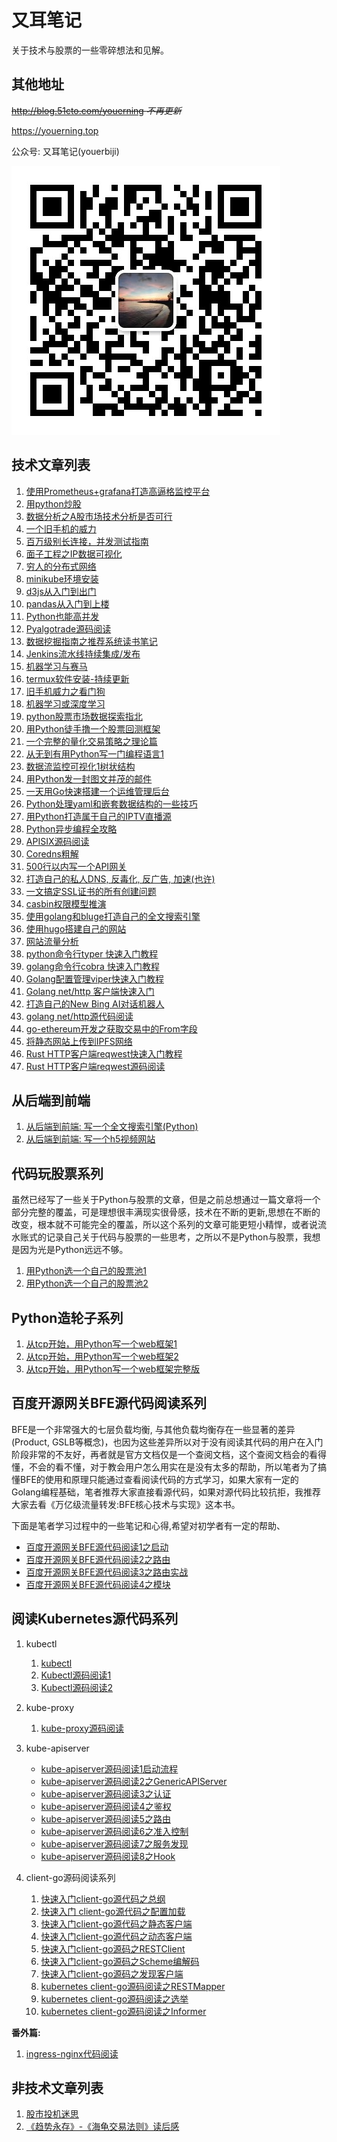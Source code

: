 # 又耳笔记
关于技术与股票的一些零碎想法和见解。



## 其他地址
~~http://blog.51cto.com/youerning  *不再更新*~~

https://youerning.top

公众号: 又耳笔记(youerbiji)

![微信公众号](./img/youerbiji.png)

## 技术文章列表
1. [使用Prometheus+grafana打造高逼格监控平台](https://github.com/youerning/blog/tree/master/prometheus)
2. [用python炒股](https://github.com/youerning/blog/tree/master/python-trade)
3. [数据分析之A股市场技术分析是否可行](https://github.com/youerning/blog/tree/master/stock-analysis)
4. [一个旧手机的威力](https://github.com/youerning/blog/tree/master/old-phone)
5. [百万级别长连接，并发测试指南](https://github.com/youerning/blog/tree/master/locust-test)
6. [面子工程之IP数据可视化](https://github.com/youerning/blog/tree/master/ip-visualize)
7. [穷人的分布式网络](https://github.com/youerning/blog/tree/master/fastvpn)
8. [minikube环境安装](https://github.com/youerning/blog/tree/master/minikube)
9. [d3js从入门到出门](https://github.com/youerning/blog/tree/master/d3js)
10. [pandas从入门到上楼](https://github.com/youerning/blog/tree/master/pandas)
11. [Python也能高并发](https://github.com/youerning/blog/tree/master/asyncio)
12. [Pyalgotrade源码阅读](https://github.com/youerning/blog/tree/master/pyalgotrade-code-read)
13. [数据挖掘指南之推荐系统读书笔记](https://github.com/youerning/blog/tree/master/data-mining_chapter01)
14. [Jenkins流水线持续集成/发布](https://github.com/youerning/blog/tree/master/cicd)
15. [机器学习与赛马](https://github.com/youerning/blog/tree/master/ml_and_horse_race)
16. [termux软件安装-持续更新](https://github.com/youerning/blog/tree/master/termux)
17. [旧手机威力之看门狗](https://github.com/youerning/blog/tree/master/watchdog)
18. [机器学习或深度学习](https://github.com/youerning/blog/tree/master/ai)
19. [python股票市场数据探索指北](https://github.com/youerning/blog/tree/master/stock_data)
20. [用Python徒手撸一个股票回测框架](https://github.com/youerning/blog/tree/master/backtest)
21. [一个完整的量化交易策略之理论篇](https://github.com/youerning/blog/tree/master/quant1)
22. [从无到有用Python写一门编程语言1](https://github.com/youerning/blog/tree/master/new_program)
23. [数据流监控可视化1树状结构](https://github.com/youerning/blog/tree/master/dataflow-vis)
24. [用Python发一封图文并茂的邮件](https://github.com/youerning/blog/tree/master/sendmail)
25. [一天用Go快速搭建一个运维管理后台](https://youerning.top/post/fast-admin/)
26. [Python处理yaml和嵌套数据结构的一些技巧](https://github.com/youerning/blog/tree/master/py_yaml_nested_data)
27. [用Python打造属于自己的IPTV直播源](https://youerning.top/post/iptv/)
28. [Python异步编程全攻略](https://youerning.top/post/python-async/)
29. [APISIX源码阅读](https://youerning.top/post/apisix_code/)
30. [Coredns粗解](https://youerning.top/post/coredns_code/)
31. [500行以内写一个API网关](https://youerning.top/post/apix_code/)
32. [打造自己的私人DNS, 反毒化, 反广告, 加速(也许)](https://youerning.top/post/custom_dns/)
33. [一文搞定SSL证书的所有创建问题](https://youerning.top/post/mkssl/)
34. [casbin权限模型推演](https://youerning.top/post/casbin/)
35. [使用golang和bluge打造自己的全文搜索引擎](https://youerning.top/post/gobluge/)
36. [使用hugo搭建自己的网站](https://youerning.top/post/hugo/hugo1)
37. [网站流量分析](https://youerning.top/post/web-log-analysis)
38. [python命令行typer 快速入门教程](https://youerning.top/post/typer-tutorial)
39. [golang命令行cobra 快速入门教程](https://youerning.top/post/cobra-tutorial)
40. [Golang配置管理viper快速入门教程](https://youerning.top/post/viper-tutorial)
41. [Golang net/http 客户端快速入门](https://youerning.top/post/go-http-client-tutorial/)
42. [打造自己的New Bing AI对话机器人](https://youerning.top/post/newbing/)
43. [golang net/http源代码阅读](https://youerning.top/post/go-http-code-reading/)
44. [go-ethereum开发之获取交易中的From字段](https://youerning.top/post/go-ethereum/post1/)
45. [将静态网站上传到IPFS网络](https://youerning.top/post/ipfs-website/)
46. [Rust HTTP客户端reqwest快速入门教程](https://youerning.top/post/reqwest-tutorial/)
47. [Rust HTTP客户端reqwest源码阅读](https://youerning.top/post/reqwest-code-reading/)

## 从后端到前端
1. [从后端到前端: 写一个全文搜索引擎(Python)](https://github.com/youerning/blog/tree/master/search_engine)
1. [从后端到前端: 写一个h5视频网站](https://github.com/youerning/blog/tree/master/video_site)


## 代码玩股票系列
虽然已经写了一些关于Python与股票的文章，但是之前总想通过一篇文章将一个部分完整的覆盖，可是理想很丰满现实很骨感，技术在不断的更新,思想在不断的改变，根本就不可能完全的覆盖，所以这个系列的文章可能更短小精悍，或者说流水账式的记录自己关于代码与股票的一些思考，之所以不是Python与股票，我想是因为光是Python远远不够。

1. [用Python选一个自己的股票池1](https://github.com/youerning/blog/tree/master/stock_pool/post1.md)
2. [用Python选一个自己的股票池2](https://github.com/youerning/blog/tree/master/stock_pool/post2.md)


## Python造轮子系列
1. [从tcp开始，用Python写一个web框架1](https://github.com/youerning/blog/tree/master/web_framework/post1.md)
2. [从tcp开始，用Python写一个web框架2](https://github.com/youerning/blog/tree/master/web_framework/post2.md)
3. [从tcp开始，用Python写一个web框架完整版](https://github.com/youerning/blog/tree/master/web_framework/post3.md)


## 百度开源网关BFE源代码阅读系列
BFE是一个非常强大的七层负载均衡, 与其他负载均衡存在一些显著的差异(Product, GSLB等概念)，也因为这些差异所以对于没有阅读其代码的用户在入门阶段非常的不友好，再者就是官方文档仅是一个查阅文档，这个查阅文档会的看得懂，不会的看不懂，对于教会用户怎么用实在是没有太多的帮助，所以笔者为了搞懂BFE的使用和原理只能通过查看阅读代码的方式学习，如果大家有一定的Golang编程基础，笔者推荐大家直接看源代码，如果对源代码比较抗拒，我推荐大家去看《万亿级流量转发:BFE核心技术与实现》这本书。

下面是笔者学习过程中的一些笔记和心得,希望对初学者有一定的帮助、

- [百度开源网关BFE源代码阅读1之启动](https://youerning.top/post/bfe/bfe1/)
- [百度开源网关BFE源代码阅读2之路由](https://youerning.top/post/bfe/bfe2/)
- [百度开源网关BFE源代码阅读3之路由实战](https://youerning.top/post/bfe/bfe3/)
- [百度开源网关BFE源代码阅读4之模块](https://youerning.top/post/bfe/bfe4/)


## 阅读Kubernetes源代码系列
1. kubectl
   1. [kubectl](https://youerning.top/post/kubernetes/kubectl1/) 
   2. [Kubectl源码阅读1](https://youerning.top/post/kubernetes/kubectl-new-1/)
   3. [Kubectl源码阅读2](https://youerning.top/post/kubernetes/kubectl-new-2/)

2. kube-proxy
   1. [kube-proxy源码阅读](https://github.com/youerning/blog/blob/master/kubernetes/kube-proxy.md)

3. kube-apiserver
   - [kube-apiserver源码阅读1启动流程](https://youerning.top/post/kubernetes/kube-apiserver1/)
   - [kube-apiserver源码阅读2之GenericAPIServer](https://youerning.top/post/kubernetes/kube-apiserver2/)
   - [kube-apiserver源码阅读3之认证](https://youerning.top/post/kubernetes/kube-apiserver3/)
   - [kube-apiserver源码阅读4之鉴权](https://youerning.top/post/kubernetes/kube-apiserver4/)
   - [kube-apiserver源码阅读5之路由](https://youerning.top/post/kubernetes/kube-apiserver5/)
   - [kube-apiserver源码阅读6之准入控制](https://youerning.top/post/kubernetes/kube-apiserver6/)
   - [kube-apiserver源码阅读7之服务发现](https://youerning.top/post/kubernetes/kube-apiserver7/)
   - [kube-apiserver源码阅读8之Hook](https://youerning.top/post/kubernetes/kube-apiserver8/)

4. client-go源码阅读系列
   1. [快速入门client-go源代码之总纲](https://youerning.top/post/k8s-client-go-code-reading/post1/)
   2. [快速入门 client-go源代码之配置加载](https://youerning.top/post/k8s-client-go-code-reading/post2/)
   3. [快速入门client-go源代码之静态客户端](https://youerning.top/post/k8s-client-go-code-reading/post3/)
   4. [快速入门client-go源代码之动态客户端](https://youerning.top/post/k8s-client-go-code-reading/post4/)
   5. [快速入门client-go源码之RESTClient](https://youerning.top/post/k8s-client-go-code-reading/post5/)
   6. [快速入门client-go源码之Scheme编解码](https://youerning.top/post/k8s-client-go-code-reading/post6/)
   7. [快速入门client-go源码之发现客户端](https://youerning.top/post/k8s-client-go-code-reading/post7/)
   8. [kubernetes client-go源码阅读之RESTMapper](https://youerning.top/post/k8s-client-go-code-reading/post8/)
   9. [kubernetes client-go源码阅读之选举](https://youerning.top/post/k8s-client-go-code-reading/post9/)
   10. [kubernetes client-go源码阅读之Informer](https://youerning.top/post/k8s-client-go-code-reading/post10/)


**番外篇:**
1. [ingress-nginx代码阅读](https://github.com/youerning/blog/tree/master/kubernetes/nginx-ingress-controller.md)



## 非技术文章列表
1. [股市投机迷思](https://github.com/youerning/blog/tree/master/stock-in-thought)
2. [《趋势永存》-《海龟交易法则》读后感](https://github.com/youerning/blog/tree/master/trending_invest)

